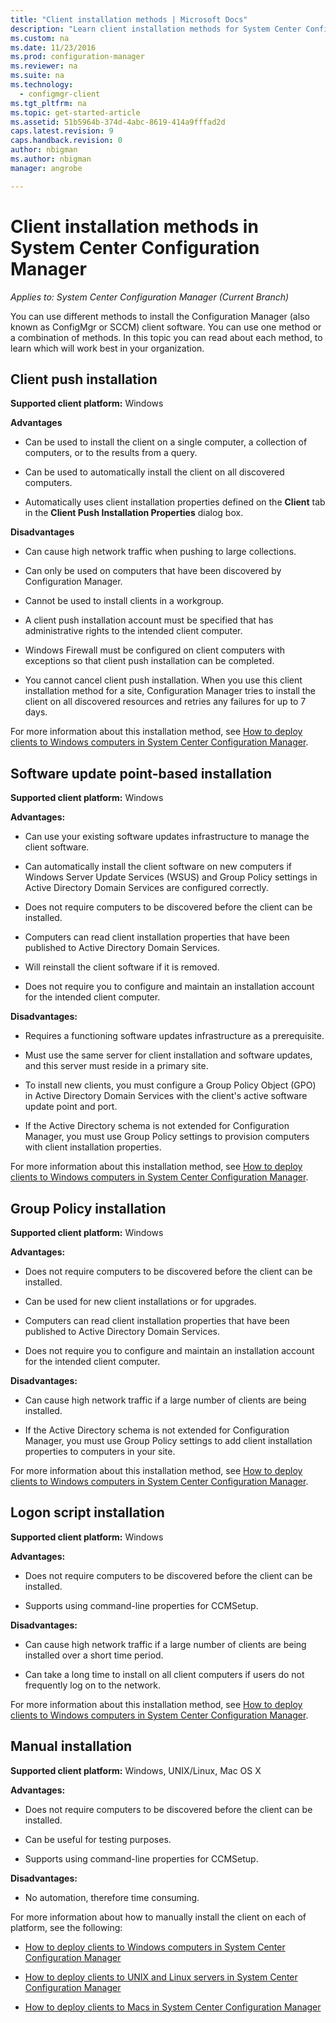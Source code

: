 ```yaml
---
title: "Client installation methods | Microsoft Docs"
description: "Learn client installation methods for System Center Configuration Manager."
ms.custom: na
ms.date: 11/23/2016
ms.prod: configuration-manager
ms.reviewer: na
ms.suite: na
ms.technology:
  - configmgr-client
ms.tgt_pltfrm: na
ms.topic: get-started-article
ms.assetid: 51b5964b-374d-4abc-8619-414a9fffad2d
caps.latest.revision: 9
caps.handback.revision: 0
author: nbigmanms.author: nbigmanmanager: angrobe

---
```

# Client installation methods in System Center Configuration Manager*Applies to: System Center Configuration Manager (Current Branch)*
You can use different methods to install the Configuration Manager (also known as ConfigMgr or SCCM) client software. You can use one method or a combination of methods. In this topic you can read about each method, to learn which will work best in your organization.  

## Client push installation  

 **Supported client platform:** Windows  

 **Advantages**  

-   Can be used to install the client on a single computer, a collection of computers, or to the results from a query.  

-   Can be used to automatically install the client on all discovered computers.  

-   Automatically uses client installation properties defined on the **Client** tab in the **Client Push Installation Properties** dialog box.  

 **Disadvantages**  

-   Can cause high network traffic when pushing to large collections.  

-   Can only be used on computers that have been discovered by Configuration Manager.  

-   Cannot be used to install clients in a workgroup.  

-   A client push installation account must be specified that has administrative rights to the intended client computer.  

-   Windows Firewall must be configured on client computers with exceptions so that client push installation can be completed.  

-   You cannot cancel client push installation. When you use this client installation method for a site, Configuration Manager tries to install the client on all discovered resources and retries any failures for up to 7 days.  

 For more information about this installation method, see [How to deploy clients to Windows computers in System Center Configuration Manager](../../../../core/clients/deploy/deploy-clients-to-windows-computers.md).  

## Software update point-based installation  
 **Supported client platform:** Windows  

 **Advantages:**  

-   Can use your existing software updates infrastructure to manage the client software.  

-   Can automatically install the client software on new computers if Windows Server Update Services (WSUS) and Group Policy settings in Active Directory Domain Services are configured correctly.  

-   Does not require computers to be discovered before the client can be installed.  

-   Computers can read client installation properties that have been published to Active Directory Domain Services.  

-   Will reinstall the client software if it is removed.  

-   Does not require you to configure and maintain an installation account for the intended client computer.  

 **Disadvantages:**  

-   Requires a functioning software updates infrastructure as a prerequisite.  

-   Must use the same server for client installation and software updates, and this server must reside in a primary site.  

-   To install new clients, you must configure a Group Policy Object (GPO) in Active Directory Domain Services with the client's active software update point and port.  

-   If the Active Directory schema is not extended for Configuration Manager, you must use Group Policy settings to provision computers with client installation properties.  

 For more information about this installation method, see [How to deploy clients to Windows computers in System Center Configuration Manager](../../../../core/clients/deploy/deploy-clients-to-windows-computers.md).  

## Group Policy installation  
 **Supported client platform:** Windows  

 **Advantages:**  

-   Does not require computers to be discovered before the client can be installed.  

-   Can be used for new client installations or for upgrades.  

-   Computers can read client installation properties that have been published to Active Directory Domain Services.  

-   Does not require you to configure and maintain an installation account for the intended client computer.  

 **Disadvantages:**  

-   Can cause high network traffic if a large number of clients are being installed.  

-   If the Active Directory schema is not extended for Configuration Manager, you must use Group Policy settings to add client installation properties to computers in your site.  

 For more information about this installation method, see [How to deploy clients to Windows computers in System Center Configuration Manager](../../../../core/clients/deploy/deploy-clients-to-windows-computers.md).  

## Logon script installation  
 **Supported client platform:** Windows  

 **Advantages:**  

-   Does not require computers to be discovered before the client can be installed.  

-   Supports using command-line properties for CCMSetup.  

 **Disadvantages:**  

-   Can cause high network traffic if a large number of clients are being installed over a short time period.  

-   Can take a long time to install on all client computers if users do not frequently log on to the network.  

 For more information about this installation method, see [How to deploy clients to Windows computers in System Center Configuration Manager](../../../../core/clients/deploy/deploy-clients-to-windows-computers.md).  

## Manual installation  
 **Supported client platform:** Windows, UNIX/Linux, Mac OS X  

 **Advantages:**  

-   Does not require computers to be discovered before the client can be installed.  

-   Can be useful for testing purposes.  

-   Supports using command-line properties for CCMSetup.  

 **Disadvantages:**  

-   No automation, therefore time consuming.  

 For more information about how to manually install the client on each of platform, see the following:  

-   [How to deploy clients to Windows computers in System Center Configuration Manager](../../../../core/clients/deploy/deploy-clients-to-windows-computers.md)  

-   [How to deploy clients to UNIX and Linux servers in System Center Configuration Manager](../../../../core/clients/deploy/deploy-clients-to-unix-and-linux-servers.md)  

-   [How to deploy clients to Macs in System Center Configuration Manager](../../../../core/clients/deploy/deploy-clients-to-macs.md)  
